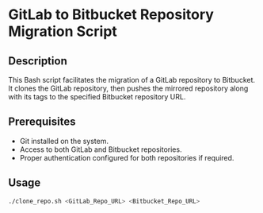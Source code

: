 
# GitLab to Bitbucket Repository Migration Script

## Description
This Bash script facilitates the migration of a GitLab repository to Bitbucket. It clones the GitLab repository, then pushes the mirrored repository along with its tags to the specified Bitbucket repository URL.

## Prerequisites
- Git installed on the system.
- Access to both GitLab and Bitbucket repositories.
- Proper authentication configured for both repositories if required.

## Usage
```bash
./clone_repo.sh <GitLab_Repo_URL> <Bitbucket_Repo_URL>
